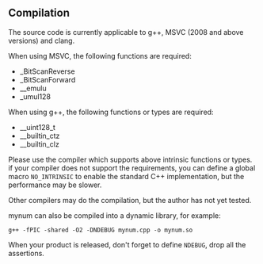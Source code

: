 Compilation
-------------

The source code is currently applicable to g++, MSVC (2008 and above versions) and clang.

When using MSVC, the following functions are required:
* _BitScanReverse
* _BitScanForward
* __emulu
* _umul128

When using g++, the following functions or types are required:
* __uint128_t
* __builtin_ctz
* __builtin_clz

Please use the compiler which supports above intrinsic functions or types. if your compiler does not support the requirements, you can define a global macro `NO_INTRINSIC` to enable the standard C++ implementation, but the performance may be slower.

Other compilers may do the compilation, but the author has not yet tested.

mynum can also be compiled into a dynamic library, for example:

`g++ -fPIC -shared -O2 -DNDEBUG mynum.cpp -o mynum.so`

When your product is released, don't forget to define `NDEBUG`, drop all the assertions.